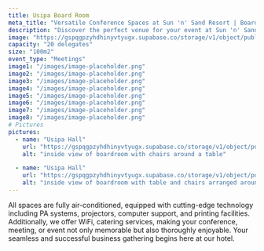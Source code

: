 ```yaml
---
title: Usipa Board Room
meta_title: "Versatile Conference Spaces at Sun 'n' Sand Resort | Boardrooms and Meeting Halls for Every Event"
description: "Discover the perfect venue for your event at Sun 'n' Sand Resort. Explore our diverse conference spaces, from intimate boardrooms to spacious meeting halls. Ideal for gatherings of 20 to 1200 attendees, our versatile venues ensure a seamless and successful event experience on the shores of Lake Malawi."
image: "https://gspqgpzyhdhinyvtyugx.supabase.co/storage/v1/object/public/images/conferenceRoomsPage/chamboUsipa/inside-view-of-boardroom-with-table-and-chairs-arranged-around-it.jpg?t=2024-02-01T19%3A50%3A22.734Z"
capacity: "20 delegates"
size: "100m2"
event_type: "Meetings"
image1: "/images/image-placeholder.png"
image2: "/images/image-placeholder.png"
image3: "/images/image-placeholder.png"
image4: "/images/image-placeholder.png"
image5: "/images/image-placeholder.png"
image6: "/images/image-placeholder.png"
image7: "/images/image-placeholder.png"
image8: "/images/image-placeholder.png"
# Pictures
pictures:
  - name: "Usipa Hall"
    url: "https://gspqgpzyhdhinyvtyugx.supabase.co/storage/v1/object/public/images/conferenceRoomsPage/chamboUsipa/inside-view-of-boardroom-with-chairs-around-a-table.jpg"
    alt: "inside view of boardroom with chairs around a table"

  - name: "Usipa Hall"
    url: "https://gspqgpzyhdhinyvtyugx.supabase.co/storage/v1/object/public/images/conferenceRoomsPage/chamboUsipa/inside-view-of-boardroom-with-table-and-chairs-arranged-around-it.jpg?t=2024-02-01T19%3A50%3A22.734Z"
    alt: "inside view of boardroom with table and chairs arranged around it"
---
```


All spaces are fully air-conditioned, equipped with cutting-edge technology including PA systems, projectors, computer support, and printing facilities. Additionally, we offer WiFi, catering services, making your conference, meeting, or event not only memorable but also thoroughly enjoyable. Your seamless and successful business gathering begins here at our hotel.
